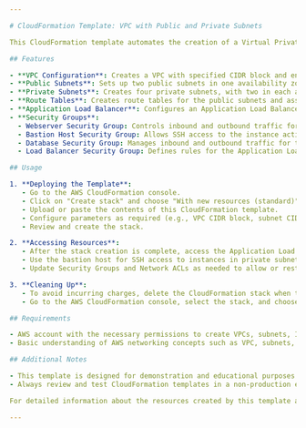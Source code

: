 ```yaml
---

# CloudFormation Template: VPC with Public and Private Subnets

This CloudFormation template automates the creation of a Virtual Private Cloud (VPC) in AWS with two public subnets and four private subnets. The subnets are distributed across two availability zones for high availability and fault tolerance.

## Features

- **VPC Configuration**: Creates a VPC with specified CIDR block and enables DNS support and DNS hostnames.
- **Public Subnets**: Sets up two public subnets in one availability zone and another public subnet in a different availability zone. Each public subnet has an associated Internet Gateway for internet access.
- **Private Subnets**: Creates four private subnets, with two in each availability zone. The private subnets do not have direct internet access and route traffic through a NAT Gateway for outbound connectivity.
- **Route Tables**: Creates route tables for the public subnets and associates them with the Internet Gateway for internet access.
- **Application Load Balancer**: Configures an Application Load Balancer (ALB) to distribute incoming traffic across EC2 instances in the public subnets.
- **Security Groups**:
  - Webserver Security Group: Controls inbound and outbound traffic for the instance acting as the web server.
  - Bastion Host Security Group: Allows SSH access to the instance acting as the bastion host from specific IP addresses.
  - Database Security Group: Manages inbound and outbound traffic for the instance acting as the database server.
  - Load Balancer Security Group: Defines rules for the Application Load Balancer to manage traffic.

## Usage

1. **Deploying the Template**:
   - Go to the AWS CloudFormation console.
   - Click on "Create stack" and choose "With new resources (standard)".
   - Upload or paste the contents of this CloudFormation template.
   - Configure parameters as required (e.g., VPC CIDR block, subnet CIDR blocks, etc.).
   - Review and create the stack.

2. **Accessing Resources**:
   - After the stack creation is complete, access the Application Load Balancer's DNS name to access your application.
   - Use the bastion host for SSH access to instances in private subnets.
   - Update Security Groups and Network ACLs as needed to allow or restrict traffic.

3. **Cleaning Up**:
   - To avoid incurring charges, delete the CloudFormation stack when the resources are no longer needed.
   - Go to the AWS CloudFormation console, select the stack, and choose "Delete stack."

## Requirements

- AWS account with the necessary permissions to create VPCs, subnets, Internet Gateways, NAT Gateways, Security Groups, Load Balancers, and EC2 instances.
- Basic understanding of AWS networking concepts such as VPC, subnets, routing, security groups, and load balancers.

## Additional Notes

- This template is designed for demonstration and educational purposes. Modify the template and resource configurations as per your specific requirements and security best practices.
- Always review and test CloudFormation templates in a non-production environment before deploying them in production.

For detailed information about the resources created by this template and their configurations, refer to the CloudFormation template file and AWS documentation.

---
```

